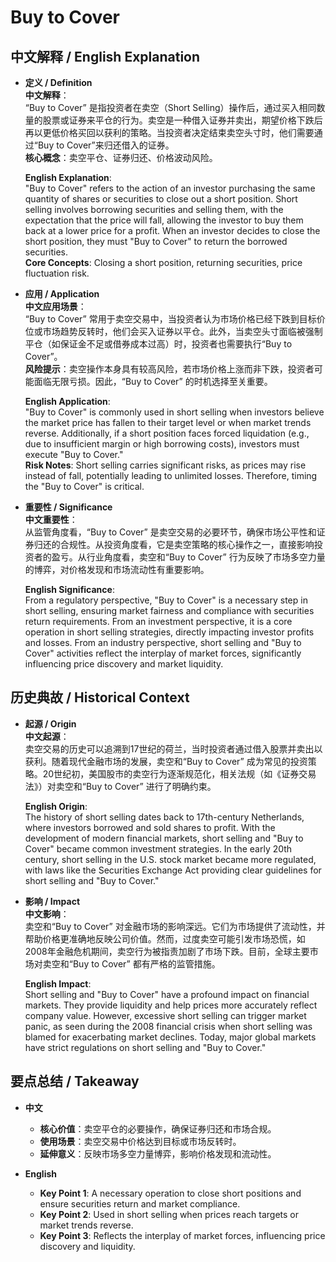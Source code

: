 # Buy to Cover

## 中文解释 / English Explanation

* **定义 / Definition**  
  **中文解释**：  
  “Buy to Cover” 是指投资者在卖空（Short Selling）操作后，通过买入相同数量的股票或证券来平仓的行为。卖空是一种借入证券并卖出，期望价格下跌后再以更低价格买回以获利的策略。当投资者决定结束卖空头寸时，他们需要通过“Buy to Cover”来归还借入的证券。  
  **核心概念**：卖空平仓、证券归还、价格波动风险。  

  **English Explanation**:  
  "Buy to Cover" refers to the action of an investor purchasing the same quantity of shares or securities to close out a short position. Short selling involves borrowing securities and selling them, with the expectation that the price will fall, allowing the investor to buy them back at a lower price for a profit. When an investor decides to close the short position, they must "Buy to Cover" to return the borrowed securities.  
  **Core Concepts**: Closing a short position, returning securities, price fluctuation risk.

* **应用 / Application**  
  **中文应用场景**：  
  “Buy to Cover” 常用于卖空交易中，当投资者认为市场价格已经下跌到目标价位或市场趋势反转时，他们会买入证券以平仓。此外，当卖空头寸面临被强制平仓（如保证金不足或借券成本过高）时，投资者也需要执行“Buy to Cover”。  
  **风险提示**：卖空操作本身具有较高风险，若市场价格上涨而非下跌，投资者可能面临无限亏损。因此，“Buy to Cover” 的时机选择至关重要。  

  **English Application**:  
  "Buy to Cover" is commonly used in short selling when investors believe the market price has fallen to their target level or when market trends reverse. Additionally, if a short position faces forced liquidation (e.g., due to insufficient margin or high borrowing costs), investors must execute "Buy to Cover."  
  **Risk Notes**: Short selling carries significant risks, as prices may rise instead of fall, potentially leading to unlimited losses. Therefore, timing the "Buy to Cover" is critical.

* **重要性 / Significance**  
  **中文重要性**：  
  从监管角度看，“Buy to Cover” 是卖空交易的必要环节，确保市场公平性和证券归还的合规性。从投资角度看，它是卖空策略的核心操作之一，直接影响投资者的盈亏。从行业角度看，卖空和“Buy to Cover” 行为反映了市场多空力量的博弈，对价格发现和市场流动性有重要影响。  

  **English Significance**:  
  From a regulatory perspective, "Buy to Cover" is a necessary step in short selling, ensuring market fairness and compliance with securities return requirements. From an investment perspective, it is a core operation in short selling strategies, directly impacting investor profits and losses. From an industry perspective, short selling and "Buy to Cover" activities reflect the interplay of market forces, significantly influencing price discovery and market liquidity.

## 历史典故 / Historical Context

* **起源 / Origin**  
  **中文起源**：  
  卖空交易的历史可以追溯到17世纪的荷兰，当时投资者通过借入股票并卖出以获利。随着现代金融市场的发展，卖空和“Buy to Cover” 成为常见的投资策略。20世纪初，美国股市的卖空行为逐渐规范化，相关法规（如《证券交易法》）对卖空和“Buy to Cover” 进行了明确约束。  

  **English Origin**:  
  The history of short selling dates back to 17th-century Netherlands, where investors borrowed and sold shares to profit. With the development of modern financial markets, short selling and "Buy to Cover" became common investment strategies. In the early 20th century, short selling in the U.S. stock market became more regulated, with laws like the Securities Exchange Act providing clear guidelines for short selling and "Buy to Cover."

* **影响 / Impact**  
  **中文影响**：  
  卖空和“Buy to Cover” 对金融市场的影响深远。它们为市场提供了流动性，并帮助价格更准确地反映公司价值。然而，过度卖空可能引发市场恐慌，如2008年金融危机期间，卖空行为被指责加剧了市场下跌。目前，全球主要市场对卖空和“Buy to Cover” 都有严格的监管措施。  

  **English Impact**:  
  Short selling and "Buy to Cover" have a profound impact on financial markets. They provide liquidity and help prices more accurately reflect company value. However, excessive short selling can trigger market panic, as seen during the 2008 financial crisis when short selling was blamed for exacerbating market declines. Today, major global markets have strict regulations on short selling and "Buy to Cover."

## 要点总结 / Takeaway

* **中文**  
  - **核心价值**：卖空平仓的必要操作，确保证券归还和市场合规。  
  - **使用场景**：卖空交易中价格达到目标或市场反转时。  
  - **延伸意义**：反映市场多空力量博弈，影响价格发现和流动性。  

* **English**  
  - **Key Point 1**: A necessary operation to close short positions and ensure securities return and market compliance.  
  - **Key Point 2**: Used in short selling when prices reach targets or market trends reverse.  
  - **Key Point 3**: Reflects the interplay of market forces, influencing price discovery and liquidity.